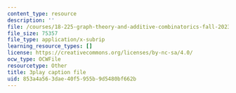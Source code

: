 ```yaml
---
content_type: resource
description: ''
file: /courses/18-225-graph-theory-and-additive-combinatorics-fall-2023/4626663_captions.vtt
file_size: 75357
file_type: application/x-subrip
learning_resource_types: []
license: https://creativecommons.org/licenses/by-nc-sa/4.0/
ocw_type: OCWFile
resourcetype: Other
title: 3play caption file
uid: 853a4a56-3dae-40f5-955b-9d5480bf662b
---
```


